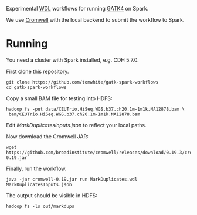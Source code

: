 Experimental [WDL](https://software.broadinstitute.org/wdl/) workflows for running
[GATK4](https://github.com/broadinstitute/gatk) on Spark.

We use [Cromwell](https://github.com/broadinstitute/cromwell) with the local backend to
submit the workflow to Spark.

# Running

You need a cluster with Spark installed, e.g. CDH 5.7.0.

First clone this repository.

```
git clone https://github.com/tomwhite/gatk-spark-workflows
cd gatk-spark-workflows
```

Copy a small BAM file for testing into HDFS:

```
hadoop fs -put data/CEUTrio.HiSeq.WGS.b37.ch20.1m-1m1k.NA12878.bam \
 bam/CEUTrio.HiSeq.WGS.b37.ch20.1m-1m1k.NA12878.bam
```

Edit _MarkDuplicatesInputs.json_ to reflect your local paths.

Now download the Cromwell JAR:

```
wget https://github.com/broadinstitute/cromwell/releases/download/0.19.3/cromwell-0.19.jar
```

Finally, run the workflow.

```
java -jar cromwell-0.19.jar run MarkDuplicates.wdl MarkDuplicatesInputs.json
```

The output should be visible in HDFS:

```
hadoop fs -ls out/markdups
```

